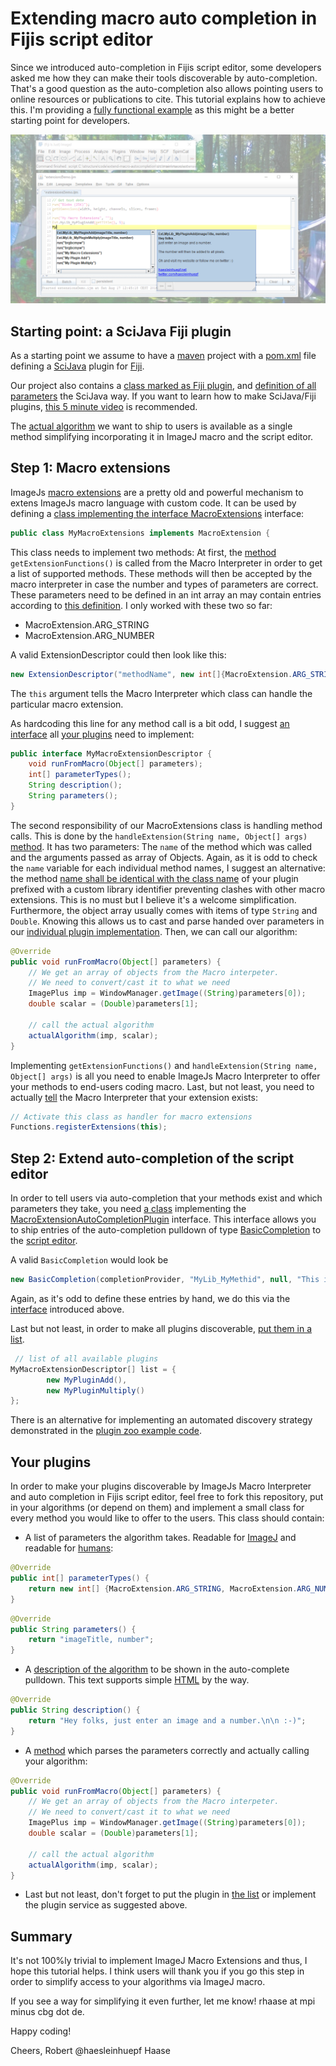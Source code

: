 # Extending macro auto completion in Fijis script editor
Since we introduced auto-completion in Fijis script editor, some developers asked me 
how they can make their tools discoverable by auto-completion. 
That's a good question as the auto-completion also allows pointing users to online
resources or publications to cite.
This tutorial explains how to achieve this. I'm providing a [fully functional example](https://github.com/haesleinhuepf/extend-macro-autocompletion) as 
this might be a better starting point for developers.

![Image](images/custom_autocomplete_screenshot.png)

## Starting point: a SciJava Fiji plugin
As a starting point we assume to have a [maven](https://maven.apache.org/) project with a 
[pom.xml](https://github.com/haesleinhuepf/extend-macro-autocompletion/blob/master/pom.xml) file defining a [SciJava](https://scijava.org) plugin for [Fiji](https://fiji.sc).

Our project also contains a [class marked as Fiji plugin](https://github.com/haesleinhuepf/extend-macro-autocompletion/commit/5e10bab2e1e7b2389a7c2b528acf2473f798b7b8#diff-2187e4c3058b3cb68492cfc36ecf00ddR18-R19),
and [definition of all parameters](https://github.com/haesleinhuepf/extend-macro-autocompletion/commit/5e10bab2e1e7b2389a7c2b528acf2473f798b7b8#diff-2187e4c3058b3cb68492cfc36ecf00ddR74-R81) the SciJava way.
If you want to learn how to make SciJava/Fiji plugins, [this 5 minute video](https://www.youtube.com/watch?v=YIWpoBnnLio) is recommended.

The [actual algorithm](https://github.com/haesleinhuepf/extend-macro-autocompletion/commit/5e10bab2e1e7b2389a7c2b528acf2473f798b7b8#diff-2187e4c3058b3cb68492cfc36ecf00ddR26-R28) 
we want to ship to users is available as a single method simplifying incorporating it in ImageJ macro and the script editor.

## Step 1: Macro extensions
ImageJs [macro extensions](https://imagej.net/developer/macro/functions.html#Ext) are a pretty old and powerful mechanism to
extens ImageJs macro language with custom code. It can be used by defining a [class implementing the interface MacroExtensions](https://github.com/haesleinhuepf/extend-macro-autocompletion/commit/5e10bab2e1e7b2389a7c2b528acf2473f798b7b8#diff-eabc1fa5161dcb95bfc0de38d0ae8aa2R26) interface:

```java
public class MyMacroExtensions implements MacroExtension {
```

This class needs to implement two methods: At first, the [method](https://github.com/haesleinhuepf/extend-macro-autocompletion/commit/5e10bab2e1e7b2389a7c2b528acf2473f798b7b8#diff-eabc1fa5161dcb95bfc0de38d0ae8aa2R46) `getExtensionFunctions()` is called from the Macro Interpreter
in order to get a list of supported methods.
These methods will then be accepted by the macro interpreter in case the number and types of parameters are correct.
These parameters need to be defined in an int array an may contain entries according to [this definition](https://github.com/imagej/ImageJA/blob/master/src/main/java/ij/macro/MacroExtension.java). I only worked with these two so far:

* MacroExtension.ARG_STRING 
* MacroExtension.ARG_NUMBER

A valid ExtensionDescriptor could then look like this:
```java
new ExtensionDescriptor("methodName", new int[]{MacroExtension.ARG_STRING, MacroExtension.ARG_NUMBER}, this);
```

The `this` argument tells the Macro Interpreter which class can handle the particular macro extension.

As hardcoding this line for any method call is a bit odd, I suggest 
[an interface](https://github.com/haesleinhuepf/extend-macro-autocompletion/commit/5e10bab2e1e7b2389a7c2b528acf2473f798b7b8#diff-874e1a1ee04f7f4565da7ed3e9b44d6bR10-R15) 
all [your plugins](https://github.com/haesleinhuepf/extend-macro-autocompletion/commit/5e10bab2e1e7b2389a7c2b528acf2473f798b7b8#diff-2187e4c3058b3cb68492cfc36ecf00ddR19) 
need to implement:

```java
public interface MyMacroExtensionDescriptor {
    void runFromMacro(Object[] parameters);
    int[] parameterTypes();
    String description();
    String parameters();
}
```

The second responsibility of our MacroExtensions class is handling method calls. This is done by the `handleExtension(String name, Object[] args)` 
[method](https://github.com/haesleinhuepf/extend-macro-autocompletion/commit/5e10bab2e1e7b2389a7c2b528acf2473f798b7b8#diff-eabc1fa5161dcb95bfc0de38d0ae8aa2R28).
It has two parameters: The `name` of the method which was called and the arguments passed as array of Objects. 
Again, as it is odd to check the `name` variable for each individual method names, I suggest an alternative: 
the method 
[name shall be identical with the class name](https://github.com/haesleinhuepf/extend-macro-autocompletion/commit/5e10bab2e1e7b2389a7c2b528acf2473f798b7b8#diff-eabc1fa5161dcb95bfc0de38d0ae8aa2R33-R36) 
of your plugin prefixed with a custom library identifier preventing clashes with other macro extensions. 
This is no must but I believe it's a welcome simplification.
Furthermore, the object array usually comes with items of type `String` and `Double`. 
Knowing this allows us to cast and parse handed over parameters in our 
[individual plugin implementation](https://github.com/haesleinhuepf/extend-macro-autocompletion/commit/0da0983814c6128fc9f39e06cd667cecf015cd8c#diff-2187e4c3058b3cb68492cfc36ecf00ddR35-R44). 
Then, we can call our algorithm:

```java
@Override
public void runFromMacro(Object[] parameters) {
    // We get an array of objects from the Macro interpeter.
    // We need to convert/cast it to what we need
    ImagePlus imp = WindowManager.getImage((String)parameters[0]);
    double scalar = (Double)parameters[1];

    // call the actual algorithm
    actualAlgorithm(imp, scalar);
}
```

Implementing  `getExtensionFunctions()` and  `handleExtension(String name, Object[] args)`  is all you need to enable 
ImageJs Macro Interpreter to offer your methods to end-users coding macro. 
Last, but not least, you need to actually [tell](https://github.com/haesleinhuepf/extend-macro-autocompletion/commit/5e10bab2e1e7b2389a7c2b528acf2473f798b7b8#diff-eabc1fa5161dcb95bfc0de38d0ae8aa2R66) the Macro Interpreter that your extension exists:

```java
// Activate this class as handler for macro extensions
Functions.registerExtensions(this);
```

## Step 2: Extend auto-completion of the script editor
In order to tell users via auto-completion that your methods exist and which parameters they take, you need 
[a class](https://github.com/haesleinhuepf/extend-macro-autocompletion/commit/5e10bab2e1e7b2389a7c2b528acf2473f798b7b8#diff-beb52a1812018a879515d5dc34958bf2R22) 
implementing the
[MacroExtensionAutoCompletionPlugin](https://github.com/imagej/imagej-legacy/blob/1be9f2c352868b648f873954762024c6c43ff666/src/main/java/net/imagej/legacy/plugin/MacroExtensionAutoCompletionPlugin.java)
interface.
This interface allows you to ship entries of the auto-completion pulldown of type 
[BasicCompletion](https://github.com/bobbylight/AutoComplete/blob/master/AutoComplete/src/main/java/org/fife/ui/autocomplete/BasicCompletion.java)
to the 
[script editor](https://github.com/scijava/script-editor).

A valid `BasicCompletion` would look be

```java
new BasicCompletion(completionProvider, "MyLib_MyMethid", null, "This is the description.");
```

Again, as it's odd to define these entries by hand, we do this via the 
[interface](https://github.com/haesleinhuepf/extend-macro-autocompletion/commit/5e10bab2e1e7b2389a7c2b528acf2473f798b7b8#diff-874e1a1ee04f7f4565da7ed3e9b44d6bR10-R15)
introduced above.

Last but not least, in order to make all plugins discoverable, [put them in a list](https://github.com/haesleinhuepf/extend-macro-autocompletion/commit/5e10bab2e1e7b2389a7c2b528acf2473f798b7b8#diff-bbfe4af2e74a5649dddd2f7175700d61R22-R25). 

```java
 // list of all available plugins
MyMacroExtensionDescriptor[] list = {
        new MyPluginAdd(),
        new MyPluginMultiply()
};
```
There is an alternative for implementing an automated discovery strategy demonstrated in the 
[plugin zoo example code](https://github.com/mpicbg-scicomp/ij2course-scijava-plugin-mechanism/tree/solution).

## Your plugins
In order to make your plugins discoverable by ImageJs Macro Interpreter and auto completion in Fijis script editor, 
feel free to fork this repository, put in your algorithms (or depend on them) 
and implement a small class for every method you would like to offer to the users. This class should contain:

* A list of parameters the algorithm takes. Readable for 
[ImageJ](https://github.com/haesleinhuepf/extend-macro-autocompletion/commit/5e10bab2e1e7b2389a7c2b528acf2473f798b7b8#diff-834e9703b61009f26a4f83ffe5c636e4R46-R53)
and readable for 
[humans](https://github.com/haesleinhuepf/extend-macro-autocompletion/commit/5e10bab2e1e7b2389a7c2b528acf2473f798b7b8#diff-834e9703b61009f26a4f83ffe5c636e4R55-R62):
```java
@Override
public int[] parameterTypes() {
    return new int[] {MacroExtension.ARG_STRING, MacroExtension.ARG_NUMBER};
}
```
```java
@Override
public String parameters() {
    return "imageTitle, number";
}
```

* A [description of the algorithm](https://github.com/haesleinhuepf/extend-macro-autocompletion/commit/5e10bab2e1e7b2389a7c2b528acf2473f798b7b8#diff-834e9703b61009f26a4f83ffe5c636e4R64-R71)
to be shown in the auto-complete pulldown. This text supports simple [HTML](https://github.com/haesleinhuepf/extend-macro-autocompletion/commit/0da0983814c6128fc9f39e06cd667cecf015cd8c#diff-2187e4c3058b3cb68492cfc36ecf00ddR68-R76) by the way.
```java
@Override
public String description() {
    return "Hey folks, just enter an image and a number.\n\n :-)";
}
```

* A [method](https://github.com/haesleinhuepf/extend-macro-autocompletion/commit/0da0983814c6128fc9f39e06cd667cecf015cd8c#diff-834e9703b61009f26a4f83ffe5c636e4R36-R44)
which parses the parameters correctly and actually calling your algorithm:
```java
@Override
public void runFromMacro(Object[] parameters) {
    // We get an array of objects from the Macro interpeter.
    // We need to convert/cast it to what we need
    ImagePlus imp = WindowManager.getImage((String)parameters[0]);
    double scalar = (Double)parameters[1];

    // call the actual algorithm
    actualAlgorithm(imp, scalar);
}
```

* Last but not least, don't forget to put the plugin in 
[the list](https://github.com/haesleinhuepf/extend-macro-autocompletion/commit/5e10bab2e1e7b2389a7c2b528acf2473f798b7b8#diff-bbfe4af2e74a5649dddd2f7175700d61R22) 
or implement the plugin service as suggested above.

## Summary
It's not 100%ly trivial to implement ImageJ Macro Extensions and thus, I hope this tutorial helps. 
I think users will thank you if you go this step in order to simplify access to your algorithms via ImageJ macro.

If you see a way for simplifying it even further, let me know! rhaase at mpi minus cbg dot de.

Happy coding!

Cheers,
Robert @haesleinhuepf Haase




